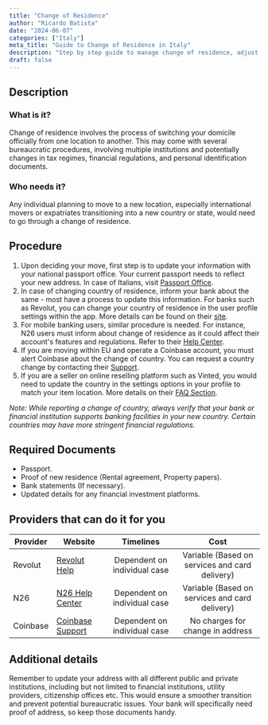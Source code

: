 ```yaml
---
title: "Change of Residence"
author: "Ricardo Batista"
date: "2024-06-07"
categories: ["Italy"]
meta_title: "Guide to Change of Residence in Italy"
description: "Step by step guide to manage change of residence, adjust to new financial regulations and update your details with service providers."
draft: false
---
```


## Description
### What is it?
Change of residence involves the process of switching your domicile officially from one location to another. This may come with several bureaucratic procedures, involving multiple institutions and potentially changes in tax regimes, financial regulations, and personal identification documents.
### Who needs it?
Any individual planning to move to a new location, especially international movers or expatriates transitioning into a new country or state, would need to go through a change of residence.

## Procedure
1. Upon deciding your move, first step is to update your information with your national passport office. Your current passport needs to reflect your new address. In case of Italians, visit [Passport Office](https://poliziadistato.it/articolo/191/).
2. In case of changing country of residence, inform your bank about the same - most have a process to update this information. For banks such as Revolut, you can change your country of residence in the user profile settings within the app. More details can be found on their [site](https://www.revolut.com/help).
3. For mobile banking users, similar procedure is needed. For instance, N26 users must inform about change of residence as it could affect their account's features and regulations. Refer to their [Help Center](https://support.n26.com/en-eu/account-and-personal-details/personal-information/update-my-personal-information).
4. If you are moving within EU and operate a Coinbase account, you must alert Coinbase about the change of country. You can request a country change by contacting their [Support](https://help.coinbase.com/).
5. If you are a seller on online reselling platform such as Vinted, you would need to update the country in the settings options in your profile to match your item location. More details on their [FAQ Section](https://www.vinted.com/member/41333902-faq).

*Note: While reporting a change of country, always verify that your bank or financial institution supports banking facilities in your new country. Certain countries may have more stringent financial regulations.*

## Required Documents
- Passport.
- Proof of new residence (Rental agreement, Property papers).
- Bank statements (If necessary).
- Updated details for any financial investment platforms.

## Providers that can do it for you

| Provider      |     Website     |     Timelines    |       Cost      |
| --------------- | --------------- |  :-------------: | :-------------: |
| Revolut      |  [Revolut Help](https://www.revolut.com/help)       |      Dependent on individual case      |        Variable (Based on services and card delivery)      |
| N26 | [N26 Help Center](https://support.n26.com/en-eu/account-and-personal-details/personal-information/update-my-personal-information) | Dependent on individual case | Variable (Based on services and card delivery) |
| Coinbase | [Coinbase Support](https://help.coinbase.com/) | Dependent on individual case | No charges for change in address |

## Additional details
Remember to update your address with all different public and private institutions, including but not limited to financial institutions, utility providers, citizenship offices etc. This would ensure a smoother transition and prevent potential bureaucratic issues. Your bank will specifically need proof of address, so keep those documents handy.